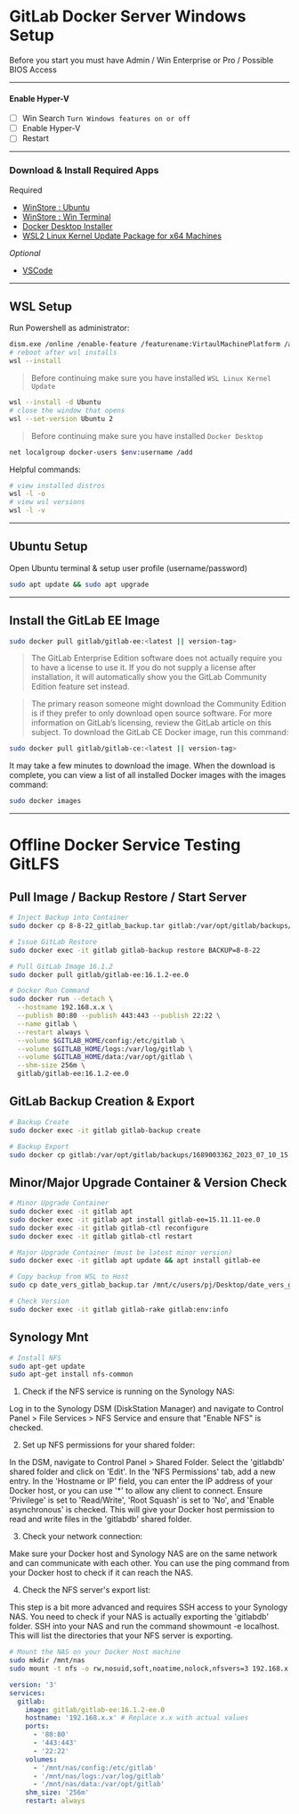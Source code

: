 # GitLab Docker Server Windows Setup

Before you start you must have Admin / Win Enterprise or Pro / Possible BIOS Access

---

#### Enable Hyper-V 

 - [ ] Win Search `Turn Windows features on or off`
 - [ ] Enable Hyper-V
 - [ ] Restart

---

### Download & Install Required Apps

Required
 - [WinStore : Ubuntu](https://www.microsoft.com/store/productId/9PDXGNCFSCZV) 
 - [WinStore : Win Terminal](https://www.microsoft.com/store/productId/9N0DX20HK701)
 - [Docker Desktop Installer](https://docs.docker.com/desktop/install/windows-install/)
 - [WSL2 Linux Kernel Update Package for x64 Machines](https://wslstorestorage.blob.core.windows.net/wslblob/wsl_update_x64.msi)

*Optional*
 - [VSCode](https://code.visualstudio.com/Download)

---

## WSL Setup

Run Powershell as administrator:

```sh
dism.exe /online /enable-feature /featurename:VirtaulMachinePlatform /all / norestart
# reboot after wsl installs
wsl --install
```


> Before continuing make sure you have installed `WSL Linux Kernel Update`

```sh
wsl --install -d Ubuntu
# close the window that opens
wsl --set-version Ubuntu 2
```

> Before continuing make sure you have installed `Docker Desktop`

```sh
net localgroup docker-users $env:username /add
```

Helpful commands:

```sh
# view installed distros
wsl -l -o
# view wsl versions
wsl -l -v
```

---

## Ubuntu Setup

Open Ubuntu terminal & setup user profile (username/password)

```sh
sudo apt update && sudo apt upgrade
```

---

## Install the GitLab EE Image

```sh
sudo docker pull gitlab/gitlab-ee:<latest || version-tag>
```

> The GitLab Enterprise Edition software does not actually require you to have a license to use it. If you do not supply a license after installation, it will automatically show you the GitLab Community Edition feature set instead.

> The primary reason someone might download the Community Edition is if they prefer to only download open source software. For more information on GitLab’s licensing, review the GitLab article on this subject. To download the GitLab CE Docker image, run this command:

```sh
sudo docker pull gitlab/gitlab-ce:<latest || version-tag>
```


It may take a few minutes to download the image. When the download is complete, you can view a list of all installed Docker images with the images command:

```sh
sudo docker images
```

---

# Offline Docker Service Testing GitLFS

## Pull Image / Backup Restore / Start Server ##


```sh
# Inject Backup into Container
sudo docker cp 8-8-22_gitlab_backup.tar gitlab:/var/opt/gitlab/backups/
```

```sh
# Issue GitLab Restore
sudo docker exec -it gitlab gitlab-backup restore BACKUP=8-8-22
```

```sh
# Pull GitLab Image 16.1.2
sudo docker pull gitlab/gitlab-ee:16.1.2-ee.0
```

```sh
# Docker Run Command
sudo docker run --detach \
  --hostname 192.168.x.x \
  --publish 80:80 --publish 443:443 --publish 22:22 \
  --name gitlab \
  --restart always \
  --volume $GITLAB_HOME/config:/etc/gitlab \
  --volume $GITLAB_HOME/logs:/var/log/gitlab \
  --volume $GITLAB_HOME/data:/var/opt/gitlab \
  --shm-size 256m \
  gitlab/gitlab-ee:16.1.2-ee.0
```


## GitLab Backup Creation & Export ##

```bash
# Backup Create
sudo docker exec -it gitlab gitlab-backup create
```
```sh
# Backup Export
sudo docker cp gitlab:/var/opt/gitlab/backups/1689003362_2023_07_10_15.1.3-ee_gitlab_backup.tar 07102023_gitlab_backup.tar
```

## Minor/Major Upgrade Container & Version Check

```sh
# Minor Upgrade Container 
sudo docker exec -it gitlab apt
sudo docker exec -it gitlab apt install gitlab-ee=15.11.11-ee.0
sudo docker exec -it gitlab gitlab-ctl reconfigure
sudo docker exec -it gitlab gitlab-ctl restart
```

```sh 
# Major Upgrade Container (must be latest minor version)
sudo docker exec -it gitlab apt update && apt install gitlab-ee
```

```sh
# Copy backup from WSL to Host
sudo cp date_vers_gitlab_backup.tar /mnt/c/users/pj/Desktop/date_vers_gitlab_backup.tar
```

```sh
# Check Version
sudo docker exec -it gitlab gitlab-rake gitlab:env:info
```

## Synology Mnt

```sh
# Install NFS
sudo apt-get update
sudo apt-get install nfs-common
```

1. Check if the NFS service is running on the Synology NAS:

Log in to the Synology DSM (DiskStation Manager) and navigate to Control Panel > File Services > NFS Service and ensure that "Enable NFS" is checked.

2. Set up NFS permissions for your shared folder:

In the DSM, navigate to Control Panel > Shared Folder. Select the 'gitlabdb' shared folder and click on 'Edit'. In the 'NFS Permissions' tab, add a new entry. In the 'Hostname or IP' field, you can enter the IP address of your Docker host, or you can use '*' to allow any client to connect. Ensure 'Privilege' is set to 'Read/Write', 'Root Squash' is set to 'No', and 'Enable asynchronous' is checked. This will give your Docker host permission to read and write files in the 'gitlabdb' shared folder.

3. Check your network connection:

Make sure your Docker host and Synology NAS are on the same network and can communicate with each other. You can use the ping command from your Docker host to check if it can reach the NAS.

4. Check the NFS server's export list:

This step is a bit more advanced and requires SSH access to your Synology NAS. You need to check if your NAS is actually exporting the 'gitlabdb' folder. SSH into your NAS and run the command showmount -e localhost. This will list the directories that your NFS server is exporting.

```sh
# Mount the NAS on your Docker Host machine
sudo mkdir /mnt/nas
sudo mount -t nfs -o rw,nosuid,soft,noatime,nolock,nfsvers=3 192.168.x.x:/volx/share /mnt/nas
```

```yaml
version: '3'
services:
  gitlab:
    image: gitlab/gitlab-ee:16.1.2-ee.0
    hostname: '192.168.x.x' # Replace x.x with actual values
    ports:
      - '80:80'
      - '443:443'
      - '22:22'
    volumes:
      - '/mnt/nas/config:/etc/gitlab'
      - '/mnt/nas/logs:/var/log/gitlab'
      - '/mnt/nas/data:/var/opt/gitlab'
    shm_size: '256m'
    restart: always
```
